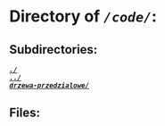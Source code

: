 # Directory of *`/code/`*:
## Subdirectories:
[***`./`***](./)\
[***`../`***](../)\
[***`drzewa-przedzialowe/`***](drzewa-przedzialowe/)
## Files:
